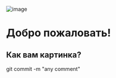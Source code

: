 ![image](https://github.com/Victoria-Tori/naruto/assets/172915402/42e730e4-03b4-4874-a07b-0fada455f755)
# Добро пожаловать!
## Как вам картинка?
git commit -m "any comment"
